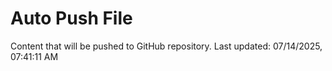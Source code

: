 # Auto Push File

Content that will be pushed to GitHub repository.
Last updated: 07/14/2025, 07:41:11 AM